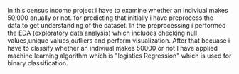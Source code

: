 In this census income project i have to examine whether an indiviual makes 50,000 anually or not.
for predicting that initially i have preprocess the data,to get understanding of the dataset.
In the preprocessing i performed the EDA (exploratory data analysis) which includes checking null values,unique values,outliers and perform visualization.
After that becuase i have to classify whether  an indiviual makes 50000 or not
I have applied machine learning algorithm which is "logistics Regression" which is used for binary classification.
